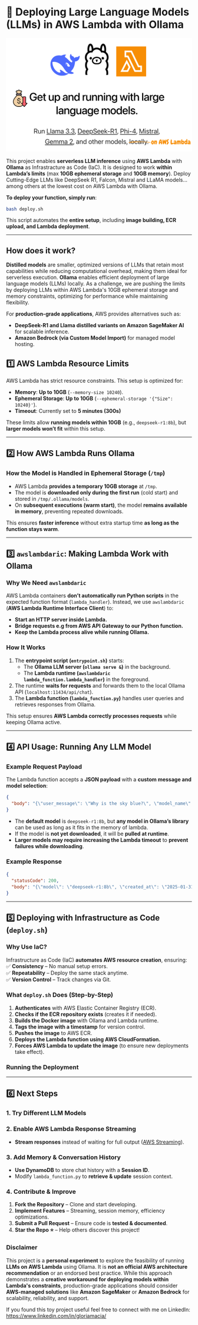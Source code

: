 # **🚀 Deploying Large Language Models (LLMs) in AWS Lambda with Ollama**

![alt text](./image.png)

This project enables **serverless LLM inference** using **AWS Lambda** with **Ollama** as Infrastracture as Code (IaC). It is designed to work **within Lambda’s limits** (max **10GB ephemeral storage** and **10GB memory**). Deploy Cutting-Edge LLMs like DeepSeek R1, Falcon, Mistral and LLaMA models... among others at the lowest cost on AWS Lambda with Ollama.

**To deploy your function, simply run**:

```bash
bash deploy.sh
```

This script automates the **entire setup**, including **image building, ECR upload, and Lambda deployment**.

---

## How does it work? 

**Distilled models** are smaller, optimized versions of LLMs that retain most capabilities while reducing computational overhead, making them ideal for serverless execution. **Ollama** enables efficient deployment of large language models (LLMs) locally. As a challenge, we are pushing the limits by deploying LLMs within AWS Lambda's 10GB ephemeral storage and memory constraints, optimizing for performance while maintaining flexibility.

For **production-grade applications**, AWS provides alternatives such as:  
- **DeepSeek-R1 and Llama distilled variants on Amazon SageMaker AI** for scalable inference.  
- **Amazon Bedrock (via Custom Model Import)** for managed model hosting.

## **1️⃣ AWS Lambda Resource Limits**

AWS Lambda has strict resource constraints. This setup is optimized for:

- **Memory**: **Up to 10GB** (`--memory-size 10240`).
- **Ephemeral Storage**: **Up to 10GB** (`--ephemeral-storage '{"Size": 10240}'`).
- **Timeout**: Currently set to **5 minutes (300s)**

These limits allow **running models within 10GB** (e.g., `deepseek-r1:8b`), but **larger models won’t fit** within this setup.

---

## **2️⃣ How AWS Lambda Runs Ollama**

### **How the Model is Handled in Ephemeral Storage (`/tmp`)**

- AWS Lambda **provides a temporary 10GB storage** at `/tmp`.
- The model is **downloaded only during the first run** (cold start) and stored in `/tmp/.ollama/models`.
- On **subsequent executions (warm start)**, the model **remains available in memory**, preventing repeated downloads.

This ensures **faster inference** without extra startup time **as long as the function stays warm**.

---

## **3️⃣ `awslambdaric`: Making Lambda Work with Ollama**

### **Why We Need `awslambdaric`**

AWS Lambda containers **don’t automatically run Python scripts** in the expected function format (`lambda_handler`). Instead, we use `awslambdaric` (**AWS Lambda Runtime Interface Client**) to:

- **Start an HTTP server inside Lambda.**
- **Bridge requests e.g from AWS API Gateway to our Python function.**
- **Keep the Lambda process alive while running Ollama.**

### **How It Works**

1. The **entrypoint script (`entrypoint.sh`)** starts:
   - The **Ollama LLM server (`ollama serve &`)** in the background.
   - The **Lambda runtime (`awslambdaric lambda_function.lambda_handler`)** in the foreground.
2. The runtime **waits for requests** and forwards them to the local Ollama API (`localhost:11434/api/chat`).
3. The **Lambda function (`lambda_function.py`)** handles user queries and retrieves responses from Ollama.

This setup ensures **AWS Lambda correctly processes requests** while keeping Ollama active.

---

## **4️⃣ API Usage: Running Any LLM Model**

### **Example Request Payload**

The Lambda function accepts a **JSON payload** with a **custom message and model selection**:

```json
{
  "body": "{\"user_message\": \"Why is the sky blue?\", \"model_name\": \"deepseek-r1:8b\"}"
}
```

- The **default model** is `deepseek-r1:8b`, but **any model in Ollama’s library** can be used as long as it fits in the memory of lambda.
- If the model is **not yet downloaded**, it will be **pulled at runtime**.
- **Larger models may require increasing the Lambda timeout** to **prevent failures while downloading**.

### **Example Response**

```json
{
  "statusCode": 200,
  "body": "{\"model\": \"deepseek-r1:8b\", \"created_at\": \"2025-01-31T13:26:15.151417238Z\", \"message\": {\"role\": \"assistant\", \"content\": \"<think>\\nOkay, so I'm trying to figure out why the sky is blue. I remember learning about this in school a while ago, but I don't recall all the details. Let me think through it step by step.\\n\\nFirst, I know that when you look up on a clear day, the sky appears blue. But why? I mean, the sky isn't actually blue; if you could see into space from Earth without any atmosphere, I suppose it would be black because there's no light except for stars and stuff, which are far away and not very bright.\\n\\nSo maybe the sky is blue because of something our atmosphere does to the light. I think it has something to do with Rayleigh scattering. I remember hearing that term before. Rayleigh scattering is when sunlight scatters off molecules or particles in the air, causing the light to change direction and wavelength.\\n\\nWait, how does that work? So, when sunlight enters the Earth's atmosphere, some of its photons scatter in all directions due to interactions with molecules. Since blue light has a shorter wavelength than red or orange light, it is scattered more by these small particles. So blue light scatters more, making the sky look blue from our perspective here on Earth.\\n\\nBut I'm not entirely sure why blue scatters more. Let me think about the electromagnetic spectrum. Blue has a higher frequency and a shorter wavelength compared to colors like red or orange. Maybe it's because of this higher energy that blue light scatters more effectively when it interacts with air molecules.\\n\\nAlso, the scattering isn't random; there's something called the Rayleigh law which describes how the intensity of scattered light depends on the wavelength and the properties of the medium, in this case, the Earth's atmosphere. So, as sunlight travels through our atmosphere, blue photons are scattered in all directions, including towards the sky, making the sky appear blue to us.\\n\\nWait, but if that's the case, then from above the atmosphere, like on the moon or somewhere else without an atmosphere, we would see black because there's no scattering. That makes sense because when you're in space, you can see the true colors of things without atmospheric distortion.\\n\\nSo putting it all together, the sky is blue because our atmosphere scatters sunlight more effectively at blue wavelengths due to Rayleigh scattering. This scattering causes light from the sun to redirect its direction and color, creating the blue appearance we see when looking up on a clear day.\\n\\nI think that covers it, but I might be missing some details or mixing things up. Let me just recap to ensure I have the main points: shorter wavelengths (like blue) scatter more in the atmosphere, Rayleigh scattering explains this effect, and without an atmosphere, the sky wouldn't be blue.\\n</think>\\n\\nThe sky appears blue due to a phenomenon known as Rayleigh scattering. This occurs because sunlight, which is composed of various colors with different wavelengths, interacts with molecules in Earth's atmosphere. The shorter wavelength of blue light (compared to longer wavelengths like red or orange) causes it to scatter more effectively off these molecules. According to the Rayleigh law, the intensity of scattered light depends on both its wavelength and the properties of the medium (in this case, our atmosphere). As sunlight travels through our atmosphere, blue photons are scattered in all directions, including upwards, which we perceive as the sky's color.\\n\\nThis scattering effect is absent without an atmosphere, such as on the moon or in space, where the sky would appear black because there is no atmospheric distortion to scatter the light. Therefore, the blue color of the sky is a result of this Rayleigh scattering process, where blue light scatters more efficiently than other wavelengths.\"}, \"done_reason\": \"stop\", \"done\": true, \"total_duration\": 130048726617, \"load_duration\": 28849936, \"prompt_eval_count\": 9, \"prompt_eval_duration\": 877000000, \"eval_count\": 744, \"eval_duration\": 129138000000}"
}
```

---

## **5️⃣ Deploying with Infrastructure as Code (`deploy.sh`)**

### **Why Use IaC?**

Infrastructure as Code (IaC) **automates AWS resource creation**, ensuring:
✅ **Consistency** – No manual setup errors.  
✅ **Repeatability** – Deploy the same stack anytime.  
✅ **Version Control** – Track changes via Git.

### **What `deploy.sh` Does (Step-by-Step)**

1. **Authenticates** with AWS Elastic Container Registry (ECR).
2. **Checks if the ECR repository exists** (creates it if needed).
3. **Builds the Docker image** with Ollama and Lambda runtime.
4. **Tags the image with a timestamp** for version control.
5. **Pushes the image** to AWS ECR.
6. **Deploys the Lambda function using AWS CloudFormation.**
7. **Forces AWS Lambda to update the image** (to ensure new deployments take effect).
### **Running the Deployment**

---

## **6️⃣ Next Steps**  

### **1️. Try Different LLM Models**  

### **2️. Enable AWS Lambda Response Streaming**  
- **Stream responses** instead of waiting for full output ([AWS Streaming](https://aws.amazon.com/blogs/compute/introducing-aws-lambda-response-streaming/)).  

### **3️. Add Memory & Conversation History**  
- **Use DynamoDB** to store chat history with a **Session ID**.  
- Modify `lambda_function.py` to **retrieve & update** session context.  

### **4️. Contribute & Improve**  
1. **Fork the Repository** – Clone and start developing.  
2. **Implement Features** – Streaming, session memory, efficiency optimizations.  
3. **Submit a Pull Request** – Ensure code is **tested & documented**.  
4. **Star the Repo ⭐** – Help others discover this project!  

### **Disclaimer**  

This project is a **personal experiment** to explore the feasibility of running **LLMs on AWS Lambda** using Ollama. It is **not an official AWS architecture recommendation** or an endorsed best practice. While this approach demonstrates a **creative workaround for deploying models within Lambda's constraints**, production-grade applications should consider **AWS-managed solutions** like **Amazon SageMaker** or **Amazon Bedrock** for scalability, reliability, and support.

If you found this toy project useful feel free to connect with me on LinkedIn: https://www.linkedin.com/in/gloriamacia/
